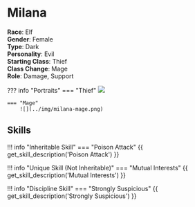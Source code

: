 # Milana

**Race**: Elf  
**Gender**: Female  
**Type**: Dark  
**Personality**: Evil  
**Starting Class**: Thief  
**Class Change**: Mage  
**Role**: Damage, Support

??? info "Portraits"
    === "Thief"
        ![](../img/milana-thief.png)

    === "Mage"
        ![](../img/milana-mage.png)

## Skills

!!! info "Inheritable Skill"
    === "Poison Attack"
        {{ get_skill_description('Poison Attack') }}

!!! info "Unique Skill (Not Inheritable)"
    === "Mutual Interests"
        {{ get_skill_description('Mutual Interests') }}
        
!!! info "Discipline Skill"
    === "Strongly Suspicious"
        {{ get_skill_description('Strongly Suspicious') }}
